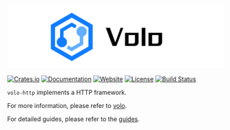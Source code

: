 <picture>
  <source media="(prefers-color-scheme: light)" srcset="https://github.com/cloudwego/volo/raw/main/.github/assets/volo-light.png?sanitize=true" />
  <source media="(prefers-color-scheme: dark)" srcset="https://github.com/cloudwego/volo/raw/main/.github/assets/volo-dark.png?sanitize=true" />
  <img alt="Volo" src="https://github.com/cloudwego/volo/raw/main/.github/assets/volo-light.png?sanitize=true" />
</picture>

[![Crates.io](https://img.shields.io/crates/v/volo-http)](https://crates.io/crates/volo-http)
[![Documentation](https://docs.rs/volo-http/badge.svg)](https://docs.rs/volo-http)
[![Website](https://img.shields.io/website?up_message=cloudwego&url=https%3A%2F%2Fwww.cloudwego.io%2F)](https://www.cloudwego.io/)
[![License](https://img.shields.io/crates/l/volo-http)](#license)
[![Build Status][actions-badge]][actions-url]

`volo-http` implements a HTTP framework.

For more information, please refer to [volo][volo].

For detailed guides, please refer to the [guides][guides].

[volo]: https://docs.rs/volo
[guides]: https://www.cloudwego.io/docs/volo/
[actions-badge]: https://github.com/cloudwego/volo/actions/workflows/ci.yaml/badge.svg
[actions-url]: https://github.com/cloudwego/volo/actions
